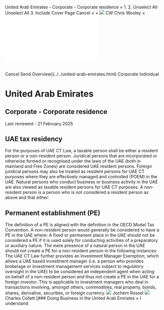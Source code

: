 United Arab Emirates - Corporate - Corporate residence
×
1.
2.
Unselect All
Unselect All
3.
Include Cover Page
Cancel
×
×
![](../../-/media/world-wide-tax-summaries/attachments/global---chris-wooley.ashx%3Frev=ac5e5f3223b34096b1afc2a6009c7320&revision=ac5e5f32-23b3-4096-b1af-c2a6009c7320&hash=859B7ADC84DC2CBEC9760E9E6EE7DE6D0A8BFCDF)
CW
Chris Wooley
×
![](corporate-residence.html)
######
Cancel
Send
Overview](../../united-arab-emirates.html)
Corporate
Individual
# United Arab Emirates
## Corporate - Corporate residence
Last reviewed - 21 February 2025
## UAE tax residency
For the purposes of UAE CT Law, a taxable person shall be either a resident person or a non-resident person.
Juridical persons that are incorporated or otherwise formed or recognised under the laws of the UAE (both in mainland and Free Zones) are considered UAE resident persons.
Foreign juridical persons may also be treated as resident persons for UAE CT purposes where they are effectively managed and controlled (POEM) in the UAE.
Natural persons who conduct business or business activity in the UAE are also viewed as taxable resident persons for UAE CT purposes.
A non-resident person is a person who is not considered a resident person as above and that either:
## Permanent establishment (PE)
The definition of a PE is aligned with the definition in the OECD Model Tax Convention.
A non-resident person would generally be considered to have a PE in the UAE where:
A fixed or permanent place in the UAE should not be considered a PE if it is used solely for conducting activities of a preparatory or auxiliary nature.
The mere presence of a natural person in the UAE should not create a PE for a non-resident person in the following instances:
The UAE CT Law further provides an Investment Manager Exemption, which allows a UAE based investment manager (i.e. a person who provides brokerage or investment management services subject to regulatory oversight in the UAE) to be considered an independent agent when acting on behalf of a non-resident person and thus not create a PE in the UAE for a foreign investor. This is applicable to investment managers who deal in transactions involving, amongst others, commodities, real property, bonds, shares, derivative, securities, or foreign currency.
![](../../-/media/world-wide-tax-summaries/attachments/uae---jochem_rossel.ashx%3Frev=f128c625a29b4b58911e8af5d94c89c8&revision=f128c625-a29b-4b58-911e-8af5d94c89c8&hash=BE2C1AE6928A1142909DAC2AAA302BB3661E4BBD)
Jochem Rossel
![](../../-/media/world-wide-tax-summaries/unitedarabemiratescharles-collettct-team-photosjpg20250211080938745.ashx%3Frev=3996917b0a434adf8f8f119facba1a70&revision=3996917b-0a43-4adf-8f8f-119facba1a70&hash=871D858DF52795A6030E58E02D089862922DF7C5)
Charles Collett
[### Doing Business in the United Arab Emirates
×
I understand